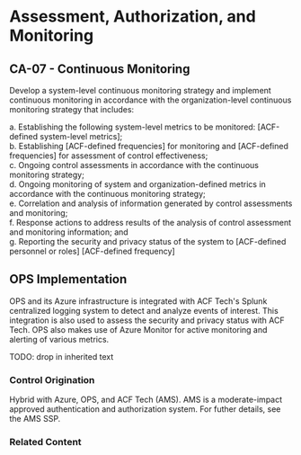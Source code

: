 # Assessment, Authorization, and Monitoring
## CA-07 - Continuous Monitoring

Develop a system-level continuous monitoring strategy and implement continuous monitoring in accordance with the organization-level continuous monitoring strategy that includes:

a. Establishing the following system-level metrics to be monitored: [ACF-defined system-level metrics];<br />
b. Establishing [ACF-defined frequencies] for monitoring and [ACF-defined frequencies] for assessment of control effectiveness;<br />
c. Ongoing control assessments in accordance with the continuous monitoring strategy;<br />
d. Ongoing monitoring of system and organization-defined metrics in accordance with the continuous monitoring strategy;<br />
e. Correlation and analysis of information generated by control assessments and monitoring;<br />
f. Response actions to address results of the analysis of control assessment and monitoring information; and<br />
g. Reporting the security and privacy status of the system to [ACF-defined personnel or roles] [ACF-defined frequency]

## OPS Implementation

OPS and its Azure infrastructure is integrated with ACF Tech's Splunk centralized logging system to detect and analyze events of interest. This integration is also used to assess the security and privacy status with ACF Tech. OPS also makes use of Azure Monitor for active monitoring and alerting of various metrics.

TODO: drop in inherited text

### Control Origination

Hybrid with Azure, OPS, and ACF Tech (AMS). AMS is a moderate-impact approved authentication and authorization system. For futher details, see the AMS SSP.

### Related Content
